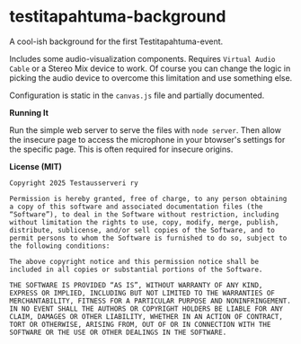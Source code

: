 # testitapahtuma-background
A cool-ish background for the first Testitapahtuma-event.

Includes some audio-visualization components. Requires `Virtual Audio Cable` or a Stereo Mix device to work.
Of course you can change the logic in picking the audio device to overcome this limitation and use something else.

Configuration is static in the `canvas.js` file and partially documented.

**Running It**

Run the simple web server to serve the files with `node server`. Then allow the insecure page to access the microphone in your btowser's settings for the specific page. This is often required for insecure origins.

**License (MIT)**

```
Copyright 2025 Testausserveri ry

Permission is hereby granted, free of charge, to any person obtaining a copy of this software and associated documentation files (the “Software”), to deal in the Software without restriction, including without limitation the rights to use, copy, modify, merge, publish, distribute, sublicense, and/or sell copies of the Software, and to permit persons to whom the Software is furnished to do so, subject to the following conditions:

The above copyright notice and this permission notice shall be included in all copies or substantial portions of the Software.

THE SOFTWARE IS PROVIDED “AS IS”, WITHOUT WARRANTY OF ANY KIND, EXPRESS OR IMPLIED, INCLUDING BUT NOT LIMITED TO THE WARRANTIES OF MERCHANTABILITY, FITNESS FOR A PARTICULAR PURPOSE AND NONINFRINGEMENT. IN NO EVENT SHALL THE AUTHORS OR COPYRIGHT HOLDERS BE LIABLE FOR ANY CLAIM, DAMAGES OR OTHER LIABILITY, WHETHER IN AN ACTION OF CONTRACT, TORT OR OTHERWISE, ARISING FROM, OUT OF OR IN CONNECTION WITH THE SOFTWARE OR THE USE OR OTHER DEALINGS IN THE SOFTWARE.
```
